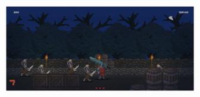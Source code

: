 ![Image alt](https://github.com/lichking21/UnityMobileGame/blob/main/Screenshots/photo_5433709550650905457_y.jpg)
